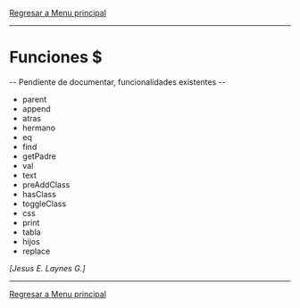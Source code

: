[Regresar a Menu principal](../README.md)

---
# Funciones $

 -- Pendiente de documentar, funcionalidades existentes --
 * parent
 * append
 * atras
 * hermano
 * eq
 * find
 * getPadre
 * val
 * text
 * preAddClass
 * hasClass
 * toggleClass
 * css
 * print
 * tabla
 * hijos
 * replace
 


*[Jesus E. Laynes G.]*

---
[Regresar a Menu principal](../README.md)
